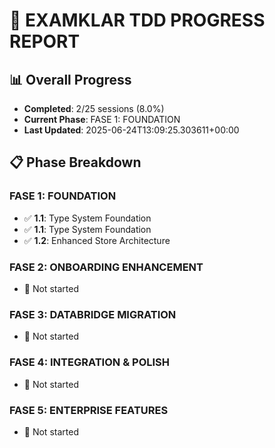 # 🚀 EXAMKLAR TDD PROGRESS REPORT

## 📊 Overall Progress
- **Completed**: 2/25 sessions (8.0%)
- **Current Phase**: FASE 1: FOUNDATION
- **Last Updated**: 2025-06-24T13:09:25.303611+00:00

## 📋 Phase Breakdown

### FASE 1: FOUNDATION
- ✅ **1.1**: Type System Foundation
- ✅ **1.1**: Type System Foundation
- ✅ **1.2**: Enhanced Store Architecture

### FASE 2: ONBOARDING ENHANCEMENT
- 🔄 Not started

### FASE 3: DATABRIDGE MIGRATION
- 🔄 Not started

### FASE 4: INTEGRATION & POLISH
- 🔄 Not started

### FASE 5: ENTERPRISE FEATURES
- 🔄 Not started
